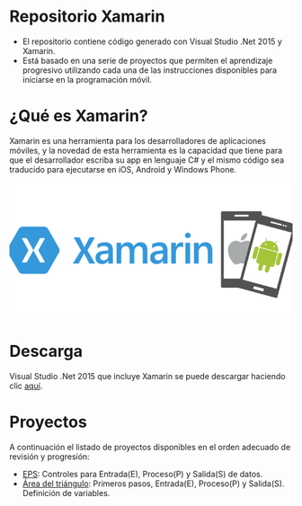 # Repositorio Xamarin
- El repositorio contiene código generado con Visual Studio .Net 2015 y Xamarin. 
- Está basado en una serie de proyectos que permiten el aprendizaje progresivo utilizando cada una de las instrucciones disponibles para iniciarse en la programación móvil.

# ¿Qué es Xamarin?

Xamarin es una herramienta para los desarrolladores de aplicaciones móviles, y la novedad de esta herramienta es la capacidad que tiene para que el desarrollador escriba su app en lenguaje C# y el mismo código sea traducido para ejecutarse en iOS, Android y Windows Phone.

![alt tag](Xamarin-Logo.png)

# Descarga
Visual Studio .Net 2015 que incluye Xamarin se puede descargar haciendo clic [aquí](https://www.visualstudio.com/es/vs/community/).

# Proyectos
A continuación el listado de proyectos disponibles en el orden adecuado de revisión y progresión:
- [EPS](EPS): Controles para Entrada(E), Proceso(P) y Salida(S) de datos.
- [Área del triángulo](AreaTriangulo): Primeros pasos, Entrada(E), Proceso(P) y Salida(S). Definición de variables.
